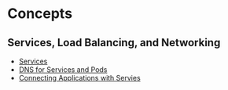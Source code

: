 # Concepts
## Services, Load Balancing, and Networking
* [Services](https://github.com/RocketsFang/Kubernets-Doc/blob/master/services.md)
* [DNS for Services and Pods](https://github.com/RocketsFang/Kubernets-Doc/blob/master/DNS%20for%20Services%20and%20Pods)
* [Connecting Applications with Servies](https://github.com/RocketsFang/Kubernets-Doc/blob/master/Connecting%20Applications%20with%20Services.md)
